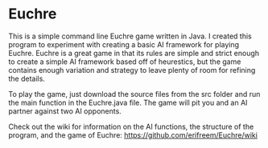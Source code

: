 # Euchre

This is a simple command line Euchre game written in Java. I created this program to experiment with creating a basic AI framework for playing Euchre. Euchre is a great game in that its rules are simple and strict enough to create a simple AI framework based off of heurestics, but the game contains enough variation and strategy to leave plenty of room for refining the details.

To play the game, just download the source files from the src folder and run the main function in the Euchre.java file. The game will pit you and an AI partner against two AI opponents.

Check out the wiki for information on the AI functions, the structure of the program, and the game of Euchre:
https://github.com/erifreem/Euchre/wiki
